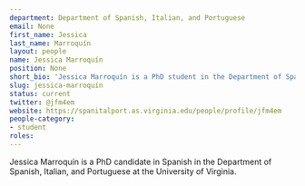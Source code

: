```yaml
---
department: Department of Spanish, Italian, and Portuguese
email: None
first_name: Jessica
last_name: Marroquín
layout: people
name: Jessica Marroquín
position: None
short_bio: 'Jessica Marroquín is a PhD student in the Department of Spanish, Italian, and Portuguese at the University of Virginia.'
slug: jessica-marroquín
status: current
twitter: @jfm4em
website: https://spanitalport.as.virginia.edu/people/profile/jfm4em
people-category:
- student
roles:
---
```

Jessica Marroquín is a PhD candidate in Spanish in the Department of Spanish, Italian, and Portuguese at the University of Virginia.
